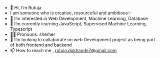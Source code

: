 - 👋 Hi, I’m Rutuja
- I am someone who is creative, resourceful and ambitious✨
- 👀 I’m interested in Web Development, Machine Learning, Database 
- 🌱 I’m currently learning JavaScript, Supervised Machine Learning, Typescript
- 👨‍💻 Pronouns: she/her
- 💞️ I’m looking to collaborate on web Development project as being part of both frontend and backend
- 📫 How to reach me , rutuja.dukhande7@gmail.com

<!---
Rutuja177/Rutuja177 is a ✨ special ✨ repository because its `README.md` (this file) appears on your GitHub profile.
You can click the Preview link to take a look at your changes.
--->
